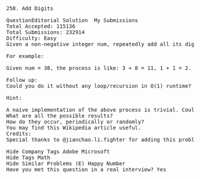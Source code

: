 <pre>
258. Add Digits  

QuestionEditorial Solution  My Submissions
Total Accepted: 115136
Total Submissions: 232914
Difficulty: Easy
Given a non-negative integer num, repeatedly add all its digits until the result has only one digit.

For example:

Given num = 38, the process is like: 3 + 8 = 11, 1 + 1 = 2. Since 2 has only one digit, return it.

Follow up:
Could you do it without any loop/recursion in O(1) runtime?

Hint:

A naive implementation of the above process is trivial. Could you come up with other methods?
What are all the possible results?
How do they occur, periodically or randomly?
You may find this Wikipedia article useful.
Credits:
Special thanks to @jianchao.li.fighter for adding this problem and creating all test cases.

Hide Company Tags Adobe Microsoft
Hide Tags Math
Hide Similar Problems (E) Happy Number
Have you met this question in a real interview? Yes  
</pre>
